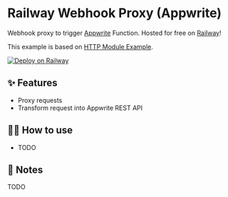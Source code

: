 # Railway Webhook Proxy (Appwrite)

Webhook proxy to trigger [Appwrite](https://appwrite.io/) Function. Hosted for free on [Railway](https://railway.app/)!

This example is based on [HTTP Module Example](https://github.com/railwayapp-templates/http-nodejs).

[![Deploy on Railway](https://railway.app/button.svg)](https://railway.app/new/template/o3MbZe)


## ✨ Features

- Proxy requests
- Transform request into Appwrite REST API

## 💁‍♀️ How to use

- TODO

## 📝 Notes

TODO
